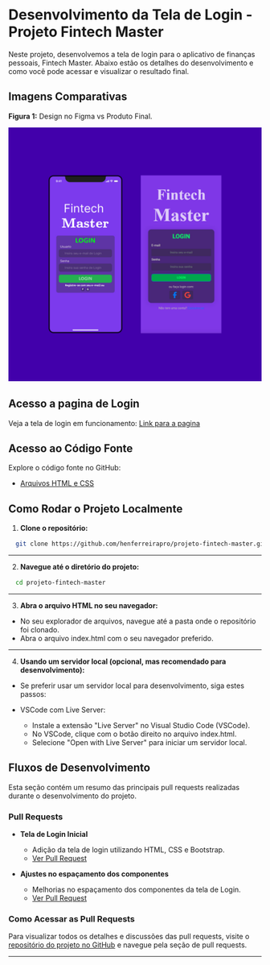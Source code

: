 # Desenvolvimento da Tela de Login - Projeto Fintech Master

Neste projeto, desenvolvemos a tela de login para o aplicativo de finanças pessoais, Fintech Master. Abaixo estão os detalhes do desenvolvimento e como você pode acessar e visualizar o resultado final.

## Imagens Comparativas

**Figura 1:** Design no Figma vs Produto Final.

 <img src="img/telas - comparativo.png">

## Acesso a pagina de Login

Veja a tela de login em funcionamento: [Link para a pagina](https://henferreirapro.github.io/projeto-fintech-master/)


## Acesso ao Código Fonte

Explore o código fonte no GitHub:
- [Arquivos HTML e CSS](https://github.com/henferreirapro/projeto-fintech-master/tree/main/docs)

## Como Rodar o Projeto Localmente

1. **Clone o repositório:**
  ```bash
    git clone https://github.com/henferreirapro/projeto-fintech-master.git
  
  ```

___
2. **Navegue até o diretório do projeto:**
  ```bash
    cd projeto-fintech-master

  ```

___
3. **Abra o arquivo HTML no seu navegador:**
  - No seu explorador de arquivos, navegue até a pasta onde o repositório foi clonado.
  - Abra o arquivo index.html com o seu navegador preferido.

___
4. **Usando um servidor local (opcional, mas recomendado para desenvolvimento):**
  - Se preferir usar um servidor local para desenvolvimento, siga estes passos:

  - VSCode com Live Server:
    - Instale a extensão "Live Server" no Visual Studio Code (VSCode).
    - No VSCode, clique com o botão direito no arquivo index.html.
    - Selecione "Open with Live Server" para iniciar um servidor local.


## Fluxos de Desenvolvimento

Esta seção contém um resumo das principais pull requests realizadas durante o desenvolvimento do projeto.

### Pull Requests

- **Tela de Login Inicial**
  - Adição da tela de login utilizando HTML, CSS e Bootstrap.
  - [Ver Pull Request](https://github.com/henferreirapro/projeto-fintech-master/pull/1)

- **Ajustes no espaçamento dos componentes**
  - Melhorias no espaçamento dos componentes da tela de Login.
  - [Ver Pull Request](https://github.com/henferreirapro/projeto-fintech-master/pull/6)

### Como Acessar as Pull Requests

Para visualizar todos os detalhes e discussões das pull requests, visite o [repositório do projeto no GitHub](https://github.com/henferreirapro/projeto-fintech-master/pulls) e navegue pela seção de pull requests.

___
